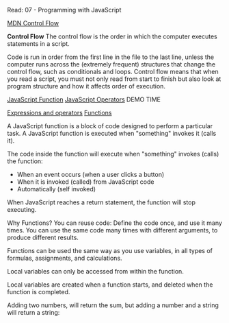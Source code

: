 Read: 07 - Programming with JavaScript

[MDN Control Flow](https://developer.mozilla.org/en-US/docs/Glossary/Control_flow)

**Control Flow**
The control flow is the order in which the computer executes statements in a script.

Code is run in order from the first line in the file to the last line, unless the computer runs across the (extremely frequent) structures that change the control flow, such as conditionals and loops.
Control flow means that when you read a script, you must not only read from start to finish but also look at program structure and how it affects order of execution.

[JavaScript Function](https://www.w3schools.com/js/js_functions.asp)
[JavaScript Operators](https://www.w3schools.com/js/js_operators.asp)
DEMO TIME

[Expressions and operators](https://developer.mozilla.org/en-US/docs/Web/JavaScript/Guide/Expressions_and_Operators)
[Functions](https://developer.mozilla.org/en-US/docs/Web/JavaScript/Guide/Functions)


A JavaScript function is a block of code designed to perform a particular task.
A JavaScript function is executed when "something" invokes it (calls it).

The code inside the function will execute when "something" invokes (calls) the function:

* When an event occurs (when a user clicks a button)
* When it is invoked (called) from JavaScript code
* Automatically (self invoked)

When JavaScript reaches a return statement, the function will stop executing.

Why Functions?
You can reuse code: Define the code once, and use it many times.
You can use the same code many times with different arguments, to produce different results.

Functions can be used the same way as you use variables, in all types of formulas, assignments, and calculations.

Local variables can only be accessed from within the function.

Local variables are created when a function starts, and deleted when the function is completed.

Adding two numbers, will return the sum, but adding a number and a string will return a string:
